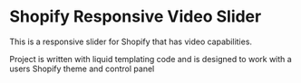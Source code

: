 # Shopify Responsive Video Slider
This is a responsive slider for Shopify that has video capabilities. 

Project is written with liquid templating code and is designed to work with a users Shopify theme and control panel
